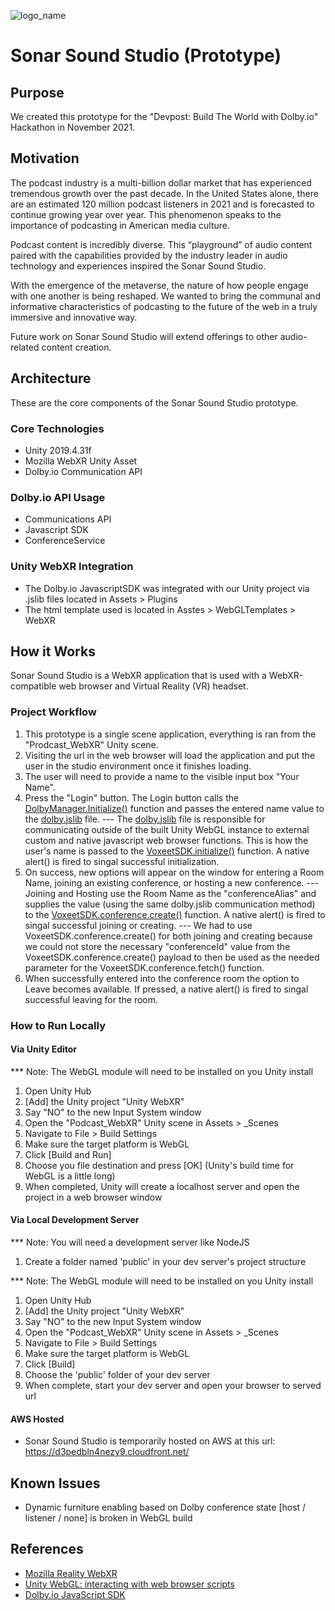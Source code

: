 ![logo_name](https://user-images.githubusercontent.com/12818337/144273485-86bc6a9f-237b-4c03-8562-e99889c1a38a.PNG)
# Sonar Sound Studio (Prototype)

## Purpose
We created this prototype for the "Devpost: Build The World with Dolby.io" Hackathon in November 2021.

## Motivation
The podcast industry is a multi-billion dollar market that has experienced tremendous growth over the past decade. In the United States alone, there are an estimated 120 million podcast listeners in 2021 and is forecasted to continue growing year over year. This phenomenon speaks to the importance of podcasting in American media culture.

Podcast content is incredibly diverse. This “playground” of audio content paired with the capabilities provided by the industry leader in audio technology and experiences inspired the Sonar Sound Studio.

With the emergence of the metaverse, the nature of how people engage with one another is being reshaped. We wanted to bring the communal and informative characteristics of podcasting to the future of the web in a truly immersive and innovative way.

Future work on Sonar Sound Studio will extend offerings to other audio-related content creation.

## Architecture
These are the core components of the Sonar Sound Studio prototype.

### Core Technologies
- Unity 2019.4.31f
- Mozilla WebXR Unity Asset
- Dolby.io Communication API

### Dolby.io API Usage
- Communications API
- Javascript SDK
- ConferenceService

### Unity WebXR Integration
- The Dolby.io JavascriptSDK was integrated with our Unity project via .jslib files located in Assets > Plugins
- The html template used is located in Asstes > WebGLTemplates > WebXR

## How it Works
Sonar Sound Studio is a WebXR application that is used with a WebXR-compatible web browser and Virtual Reality (VR) headset. 

### Project Workflow
1) This prototype is a single scene application, everything is ran from the "Prodcast_WebXR" Unity scene.
2) Visiting the url in the web browser will load the application and put the user in the studio environment once it finishes loading.
3) The user will need to provide a name to the visible input box "Your Name".
4) Press the "Login" button. The Login button calls the [DolbyManager.Initialize()](https://github.com/ccpddp21/dolby_webxr/blob/a30cc1e8b8feeccbb3100d51c0560096304dd1f1/Dolby%20WebXR/Assets/_Scripts/Dolby/DolbyManager.cs#L38) function and passes the entered name value to the [dolby.jslib](https://github.com/ccpddp21/dolby_webxr/blob/main/Dolby%20WebXR/Assets/Plugins/dolby.jslib) file.
--- The [dolby.jslib](https://github.com/ccpddp21/dolby_webxr/blob/main/Dolby%20WebXR/Assets/Plugins/dolby.jslib) file is responsible for communicating outside of the built Unity WebGL instance to external custom and native javascript web browser functions. This is how the user's name is passed to the [VoxeetSDK.initialize()](https://github.com/ccpddp21/dolby_webxr/blob/main/Dolby%20WebXR/Assets/WebGLTemplates/WebXR/client.js) function. A native alert() is fired to singal successful initialization.
5) On success, new options will appear on the window for entering a Room Name, joining an existing conference, or hosting a new conference. --- Joining and Hosting use the Room Name as the "conferenceAlias" and supplies the value (using the same dolby.jslib communication method) to the [VoxeetSDK.conference.create()](https://github.com/ccpddp21/dolby_webxr/blob/main/Dolby%20WebXR/Assets/WebGLTemplates/WebXR/ui.js) function. A native alert() is fired to singal successful joining or creating. --- We had to use VoxeetSDK.conference.create() for both joining and creating because we could not store the necessary "conferenceId" value from the VoxeetSDK.conference.create() payload to then be used as the needed parameter for the VoxeetSDK.conference.fetch() function.
6) When successfully entered into the conference room the option to Leave becomes available. If pressed, a native alert() is fired to singal successful leaving for the room.

### How to Run Locally
#### Via Unity Editor
*** Note: The WebGL module will need to be installed on you Unity install
1) Open Unity Hub
2) [Add] the Unity project "Unity WebXR"
3) Say "NO" to the new Input System window
4) Open the "Podcast_WebXR" Unity scene in Assets > _Scenes
5) Navigate to File > Build Settings
6) Make sure the target platform is WebGL
7) Click [Build and Run]
8) Choose you file destination and press [OK] (Unity's build time for WebGL is a little long)
9) When completed, Unity will create a localhost server and open the project in a web browser window
  
#### Via Local Development Server
*** Note: You will need a development server like NodeJS
1) Create a folder named 'public' in your dev server's project structure

*** Note: The WebGL module will need to be installed on you Unity install
1) Open Unity Hub
2) [Add] the Unity project "Unity WebXR"
3) Say "NO" to the new Input System window
4) Open the "Podcast_WebXR" Unity scene in Assets > _Scenes
5) Navigate to File > Build Settings
6) Make sure the target platform is WebGL
7) Click [Build]
8) Choose the 'public' folder of your dev server
9) When complete, start your dev server and open your browser to served url
  
#### AWS Hosted
  - Sonar Sound Studio is temporarily hosted on AWS at this url: https://d3pedbln4nezy9.cloudfront.net/

## Known Issues
  - Dynamic furniture enabling based on Dolby conference state [host / listener / none] is broken in WebGL build

## References
- [Mozilla Reality WebXR](https://github.com/MozillaReality/unity-webxr-export)
- [Unity WebGL: interacting with web browser scripts](https://docs.unity3d.com/Manual/webgl-interactingwithbrowserscripting.html)
- [Dolby.io JavaScript SDK](https://docs.dolby.io/communications-apis/docs/getting-started-with-the-javascript-sdk)
